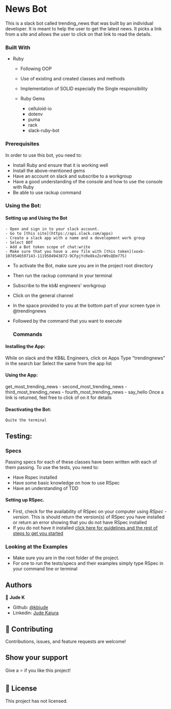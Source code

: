 # News Bot
This is a slack bot called trending_news that was built by an individual developer. It is meant to help the user to get the latest news. It picks a link from a site and allows the user to click on that link to read the details.


### Built With

- Ruby
    - Following OOP
    - Use of existing and created classes and methods
    - Implementation of SOLID especially the Single responsibility
    
    - Ruby Gems
      - celluloid-io
      - dotenv
      - puma
      - rack
      - slack-ruby-bot
      
### Prerequisites

In order to use this bot, you need to:
- Install Ruby and ensure that it is working well
- Install the above-mentioned gems
- Have an account on slack and subscribe to a workgroup
- Have a good understanding of the console and how to use the console with Ruby
- Be able to use rackup command

### Using the Bot:
#### Setting up and Using the Bot
	- Open and sign in to your slack account.
	- Go to [this site](https://api.slack.com/apps)
	- Create a slack app with a name and a development work group
	- Select BOT
	- Add a Bot token scope of chat:write
	- Make sure that you have a .env file with [this token](xoxb-1078546597143-1119584943872-9CFpjYcRe8kxZorW9sQEm77S)

- To activate the Bot, make sure you are in the project root directory
- Then run the rackup command in your terminal
- Subscribe to the kb&l engineers' workgroup
- Click on the general channel
- In the space provided to you at the bottom part of your screen type in @trendingnews
- Followed by the command that you want to execute

  ### Commands
#### Installing the App:
While on slack and the KB&L Engineers, click on Apps
Type "trendingnews" in the search bar
Select the same from the app list
#### Using the App:
get_most_trending_news
        - second_most_trending_news
        - third_most_trending_news
        - fourth_most_trending_news
        - say_hello
 Once a link is returned, feel free to click of on it for details

#### Deactivating the Bot:
    Quite the terminal

## Testing:
### Specs
Passing specs for each of these classes have been written with each of them passing. 
To use the tests, you need to:
 - Have Rspec installed
 - Have some basic knowledge on how to use RSpec
 - Have an understanding of TDD
 
 #### Setting up RSpec.
  - First, check for the availability of RSpec on your computer using *RSpec -version*. This is should return the version(s) of    RSpec you have installed or return an error showing that you do not have RSpec installed
  - If you do not have it installed [click here for guidelines and the rest of steps to get you started](https://rspec.info/)

### Looking at the Examples
 - Make sure you are in the root folder of the project.
 - For one to run the tests/specs and their examples simply type RSpec in your command line or terminal

## Authors

👤 **Jude K**

- Github: [@kbjude](https://github.com/kbjude)
- Linkedin: [Jude Kajura](www.linkedin.com/in/)

## 🤝 Contributing

Contributions, issues, and feature requests are welcome!

## Show your support

Give a ⭐️ if you like this project!

## 📝 License

This project has not licensed.

